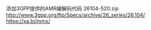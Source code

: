 添加3GPP提供的AMR编解码代码 26104-520.zip
http://www.3gpp.org/ftp/Specs/archive/26_series/26.104/
https://xa.bi/mms/
